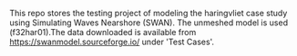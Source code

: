 This repo stores the testing project of modeling the haringvliet case study using Simulating Waves Nearshore (SWAN). The unmeshed model is used (f32har01).The data downloaded is available from https://swanmodel.sourceforge.io/ under 'Test Cases'. 
